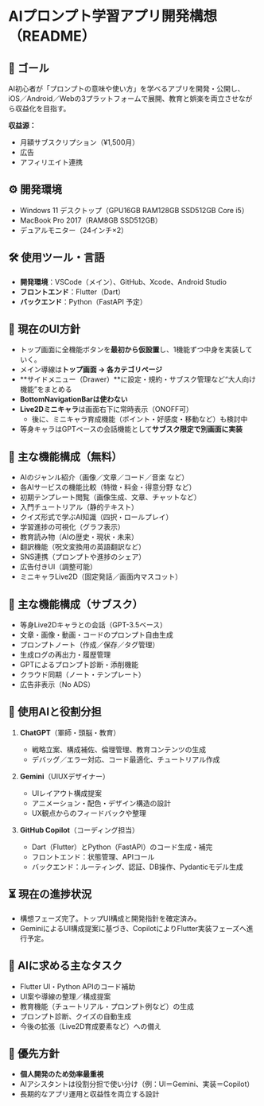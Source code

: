# AIプロンプト学習アプリ開発構想（README）

## 🔰 ゴール

AI初心者が「プロンプトの意味や使い方」を学べるアプリを開発・公開し、  
iOS／Android／Webの3プラットフォームで展開、教育と娯楽を両立させながら収益化を目指す。

**収益源：**
- 月額サブスクリプション（¥1,500月）
- 広告
- アフィリエイト連携

## ⚙️ 開発環境

- Windows 11 デスクトップ（GPU16GB  RAM128GB  SSD512GB  Core i5）
- MacBook Pro 2017（RAM8GB  SSD512GB）
- デュアルモニター（24インチ×2）

## 🛠 使用ツール・言語

- **開発環境**：VSCode（メイン）、GitHub、Xcode、Android Studio
- **フロントエンド**：Flutter（Dart）
- **バックエンド**：Python（FastAPI 予定）

## 📱 現在のUI方針

- トップ画面に全機能ボタンを**最初から仮設置**し、1機能ずつ中身を実装していく。
- メイン導線は**トップ画面 → 各カテゴリページ**
- **サイドメニュー（Drawer）**に設定・規約・サブスク管理など“大人向け機能”をまとめる
- **BottomNavigationBarは使わない**
- **Live2Dミニキャラ**は画面右下に常時表示（ONOFF可）
  - 後に、ミニキャラ育成機能（ポイント・好感度・移動など）も検討中
- 等身キャラはGPTベースの会話機能として**サブスク限定で別画面に実装**

## 🔧 主な機能構成（無料）

- AIのジャンル紹介（画像／文章／コード／音楽 など）
- 各AIサービスの機能比較（特徴・料金・得意分野 など）
- 初期テンプレート閲覧（画像生成、文章、チャットなど）
- 入門チュートリアル（静的テキスト）
- クイズ形式で学ぶAI知識（四択・ロールプレイ）
- 学習進捗の可視化（グラフ表示）
- 教育読み物（AIの歴史・現状・未来）
- 翻訳機能（呪文変換用の英語翻訳など）
- SNS連携（プロンプトや進捗のシェア）
- 広告付きUI（調整可能）
- ミニキャラLive2D（固定発話／画面内マスコット）

## 💎 主な機能構成（サブスク）

- 等身Live2Dキャラとの会話（GPT-3.5ベース）
- 文章・画像・動画・コードのプロンプト自由生成
- プロンプトノート（作成／保存／タグ管理）
- 生成ログの再出力・履歴管理
- GPTによるプロンプト診断・添削機能
- クラウド同期（ノート・テンプレート）
- 広告非表示（No ADS）

## 🤖 使用AIと役割分担

1. **ChatGPT**（軍師・頭脳・教育）
   - 戦略立案、構成補佐、倫理管理、教育コンテンツの生成
   - デバッグ／エラー対応、コード最適化、チュートリアル作成

2. **Gemini**（UIUXデザイナー）
   - UIレイアウト構成提案
   - アニメーション・配色・デザイン構造の設計
   - UX観点からのフィードバックや整理

3. **GitHub Copilot**（コーディング担当）
   - Dart（Flutter）とPython（FastAPI）のコード生成・補完
   - フロントエンド：状態管理、APIコール
   - バックエンド：ルーティング、認証、DB操作、Pydanticモデル生成

## ⏳ 現在の進捗状況

- 構想フェーズ完了。トップUI構成と開発指針を確定済み。
- GeminiによるUI構成提案に基づき、CopilotによりFlutter実装フェーズへ進行予定。

## 🎯 AIに求める主なタスク

- Flutter UI・Python APIのコード補助
- UI案や導線の整理／構成提案
- 教育機能（チュートリアル・プロンプト例など）の生成
- プロンプト診断、クイズの自動生成
- 今後の拡張（Live2D育成要素など）への備え

## 📌 優先方針

- **個人開発のため効率最重視**
- AIアシスタントは役割分担で使い分け（例：UI＝Gemini、実装＝Copilot）
- 長期的なアプリ運用と収益性を両立する設計

